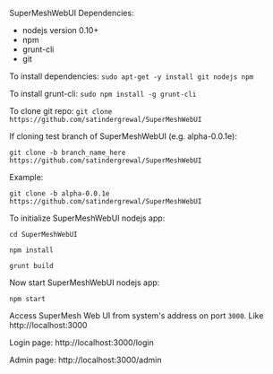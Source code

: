 SuperMeshWebUI Dependencies:
 - nodejs version 0.10+
 - npm
 - grunt-cli
 - git
 
To install dependencies: `sudo apt-get -y install git nodejs npm`

To install grunt-cli: `sudo npm install -g grunt-cli`

To clone git repo: `git clone https://github.com/satindergrewal/SuperMeshWebUI`

If cloning test branch of SuperMeshWebUI (e.g. alpha-0.0.1e):

`git clone -b branch_name_here https://github.com/satindergrewal/SuperMeshWebUI`

Example:

`git clone -b alpha-0.0.1e https://github.com/satindergrewal/SuperMeshWebUI`

To initialize SuperMeshWebUI nodejs app:

`cd SuperMeshWebUI`

`npm install`

`grunt build`

Now start SuperMeshWebUI nodejs app:

`npm start`

Access SuperMesh Web UI from system's address on port `3000`. Like http://localhost:3000

Login page: http://localhost:3000/login

Admin page: http://localhost:3000/admin
